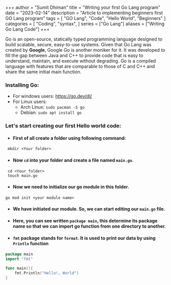 +++
author = "Sumit Dhiman"
title = "Writing your first Go Lang program"
date = "2023-02-14"
description = "Article to implementing beginners first GO Lang program"
tags = [
    "GO Lang",
    "Code",
    "Hello World",
    "Beginners"
]
categories = [
    "Coding",
    "syntax",
]
series = ["Go Lang"]
aliases = ["Writing Go Lang Code"]
+++

Go is an open-source, statically typed programming language designed to build scalable, secure, easy-to-use systems.
Given that Go Lang was created by **Google**, Google Go is another moniker for it.
It was developed to fill the gap between Java and C++ to provide code that is easy to understand, maintain, and execute without degrading.
Go is a compiled language with features that are comparable to those of C and C++ and share the same initial main function. 

### Installing Go:
- For windows users:  https://go.dev/dl/
- For Linux users:
  - Arch Linux: ``sudo pacman -S go``
  - Debian: ``sudo apt install go``


### Let's start creating our first Hello world code:
- #### First of all create a folder using following command: 
```shell
 mkdir <Your folder>
```
- #### Now `cd` into your folder and create a file named **`main.go`**.
```shell
 cd <Your folder>
 touch main.go
```
- #### Now we need to initialize our go module in this folder.
```shell
go mod init <your module name>
```
- #### We have initiated our module. So, we can start editing our **`main.go`** file.
- #### Here, you can see written `package main`, this determine its package name so that we can import go function from one directory to another.
- #### ``fmt`` package stands for ``format``. It is used to print our data by using ``Println`` function
```go
package main
import "fmt"

func main(){
    fmt.Println("Hello!, World")
}
```





